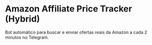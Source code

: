 # Amazon Affiliate Price Tracker (Hybrid)
Bot automático para buscar e enviar ofertas reais da Amazon a cada 2 minutos no Telegram.

